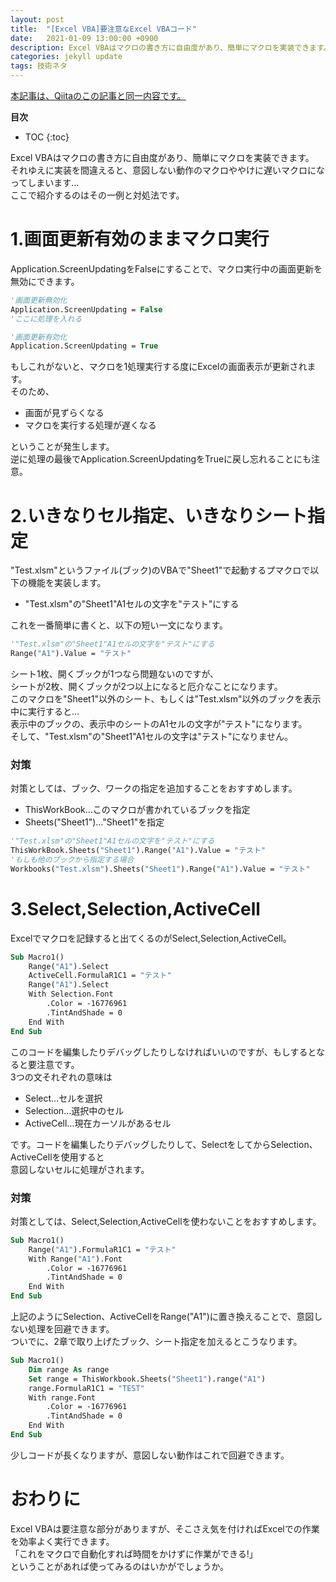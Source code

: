 ```yaml
---
layout: post
title:  "[Excel VBA]要注意なExcel VBAコード"
date:   2021-01-09 13:00:00 +0900
description: Excel VBAはマクロの書き方に自由度があり、簡単にマクロを実装できます。それゆえに実装を間違えると、意図しない動作のマクロややけに遅いマクロになってしまいます…ここで紹介するのはその一例と対処法です。
categories: jekyll update
tags: 技術ネタ
---
```


[本記事は、Qiitaのこの記事と同一内容です。](https://qiita.com/hagii-x/items/87d4b9ee8335a127a60e)

**目次**
- TOC
{:toc}

Excel VBAはマクロの書き方に自由度があり、簡単にマクロを実装できます。  
それゆえに実装を間違えると、意図しない動作のマクロややけに遅いマクロになってしまいます…  
ここで紹介するのはその一例と対処法です。  

# 1.画面更新有効のままマクロ実行

Application.ScreenUpdatingをFalseにすることで、マクロ実行中の画面更新を無効にできます。  

```vb
'画面更新無効化
Application.ScreenUpdating = False
'ここに処理を入れる

'画面更新有効化
Application.ScreenUpdating = True
```

もしこれがないと、マクロを1処理実行する度にExcelの画面表示が更新されます。  
そのため、

 - 画面が見ずらくなる
 - マクロを実行する処理が遅くなる

ということが発生します。  
逆に処理の最後でApplication.ScreenUpdatingをTrueに戻し忘れることにも注意。  

# 2.いきなりセル指定、いきなりシート指定

"Test.xlsm"というファイル(ブック)のVBAで"Sheet1"で起動するプマクロで以下の機能を実装します。  

 - "Test.xlsm"の"Sheet1"A1セルの文字を"テスト"にする

これを一番簡単に書くと、以下の短い一文になります。  

```vb
'"Test.xlsm"の"Sheet1"A1セルの文字を"テスト"にする
Range("A1").Value = "テスト"
```

シート1枚、開くブックが1つなら問題ないのですが、  
シートが2枚、開くブックが2つ以上になると厄介なことになります。  
このマクロを"Sheet1"以外のシート、もしくは"Test.xlsm"以外のブックを表示中に実行すると…  
表示中のブックの、表示中のシートのA1セルの文字が"テスト"になります。  
そして、"Test.xlsm"の"Sheet1"A1セルの文字は"テスト"になりません。  
### 対策
対策としては、ブック、ワークの指定を追加することをおすすめします。  

 - ThisWorkBook…このマクロが書かれているブックを指定
 - Sheets("Sheet1")…"Sheet1"を指定

```vb
'"Test.xlsm"の"Sheet1"A1セルの文字を"テスト"にする
ThisWorkBook.Sheets("Sheet1").Range("A1").Value = "テスト"
'もしも他のブックから指定する場合
Workbooks("Test.xlsm").Sheets("Sheet1").Range("A1").Value = "テスト"
```

# 3.Select,Selection,ActiveCell
Excelでマクロを記録すると出てくるのがSelect,Selection,ActiveCell。  

```vb
Sub Macro1()
    Range("A1").Select
    ActiveCell.FormulaR1C1 = "テスト"
    Range("A1").Select
    With Selection.Font
        .Color = -16776961
        .TintAndShade = 0
    End With
End Sub
```

このコードを編集したりデバッグしたりしなければいいのですが、もしするとなると要注意です。  
3つの文それぞれの意味は  

 - Select…セルを選択
 - Selection…選択中のセル
 - ActiveCell…現在カーソルがあるセル

です。コードを編集したりデバッグしたりして、SelectをしてからSelection、ActiveCellを使用すると  
意図しないセルに処理がされます。  
### 対策
対策としては、Select,Selection,ActiveCellを使わないことをおすすめします。

```vb
Sub Macro1()
    Range("A1").FormulaR1C1 = "テスト"
    With Range("A1").Font
        .Color = -16776961
        .TintAndShade = 0
    End With
End Sub
```

上記のようにSelection、ActiveCellをRange("A1")に置き換えることで、意図しない処理を回避できます。  
ついでに、2章で取り上げたブック、シート指定を加えるとこうなります。  

```vb
Sub Macro1()
    Dim range As range
    Set range = ThisWorkbook.Sheets("Sheet1").range("A1")
    range.FormulaR1C1 = "TEST"
    With range.Font
        .Color = -16776961
        .TintAndShade = 0
    End With
End Sub
```
少しコードが長くなりますが、意図しない動作はこれで回避できます。  

# おわりに
Excel VBAは要注意な部分がありますが、そこさえ気を付ければExcelでの作業を効率よく実行できます。  
「これをマクロで自動化すれば時間をかけずに作業ができる!」  
ということがあれば使ってみるのはいかがでしょうか。  
